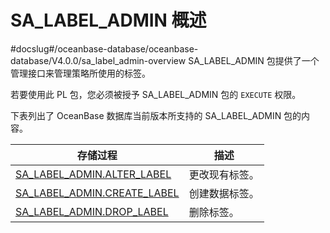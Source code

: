 SA_LABEL_ADMIN 概述 
======================================
#docslug#/oceanbase-database/oceanbase-database/V4.0.0/sa_label_admin-overview
SA_LABEL_ADMIN 包提供了一个管理接口来管理策略所使用的标签。

若要使用此 PL 包，您必须被授予 SA_LABEL_ADMIN 包的 `EXECUTE` 权限。

下表列出了 OceanBase 数据库当前版本所支持的 SA_LABEL_ADMIN 包的内容。


|                                  **存储过程**                                  | **描述**  |
|----------------------------------------------------------------------------|---------|
| [SA_LABEL_ADMIN.ALTER_LABEL](../4.sa_label_admin-tag-management-pack/2.sa_label_admin-alter_label.md)  | 更改现有标签。 |
| [SA_LABEL_ADMIN.CREATE_LABEL](../4.sa_label_admin-tag-management-pack/3.sa_label_admin-create_label.md) | 创建数据标签。 |
| [SA_LABEL_ADMIN.DROP_LABEL](../4.sa_label_admin-tag-management-pack/4.sa_label_admin-drop_label.md)   | 删除标签。   |



